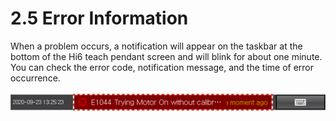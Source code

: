 # 2.5 Error Information

When a problem occurs, a notification will appear on the taskbar at the bottom of the Hi6 teach pendant screen and will blink for about one minute. You can check the error code, notification message, and the time of error occurrence.

![](../../.gitbook/assets/image%20%28318%29.png)

